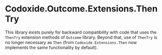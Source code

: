 # Codoxide.Outcome.Extensions.ThenTry

This library exists purely for backward compatibility with code that uses the `ThenTry` extension methods of `Outcome` library. Beyond that, use of `ThenTry` is no longer necessary as `Then` (from `Codoxide.Extensions.Then` now implements the same functionality by default).